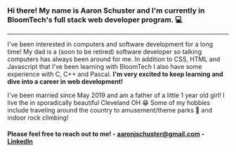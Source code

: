 ### Hi there!  My name is Aaron Schuster and I'm currently in BloomTech's full stack web developer program. :computer:

---

I've been interested in computers and software development for a long time! My dad is a (soon to be retired) software developer so talking computers has always been around for me. In addition to CSS, HTML and Javascript that I've been learning with BloomTech I also have some experience with C, C++ and Pascal. **I'm very excited to keep learning and dive into a career in web development!**
  
I've been married since May 2019 and am a father of a little 1 year old girl! I live the in sporadically beautiful Cleveland OH :grin: Some of my hobbies include traveling around the country to amusement/theme parks 🎢  and indoor rock climbing!
  
#### Please feel free to reach out to me! - aaronjschuster@gmail.com - <span class="badge-base LI-profile-badge" data-locale="en_US" data-size="large" data-theme="light" data-type="VERTICAL" data-vanity="aaschuster" data-version="v1"><a class="badge-base__link LI-simple-link" href="https://www.linkedin.com/in/aaschuster?trk=profile-badge">LinkedIn</a></span>           

<!--
**aaschuster/aaschuster** is a ✨ _special_ ✨ repository because its `README.md` (this file) appears on your GitHub profile.

Here are some ideas to get you started:

- 🔭 I’m currently working on ...
- 🌱 I’m currently learning ...
- 👯 I’m looking to collaborate on ...
- 🤔 I’m looking for help with ...
- 💬 Ask me about ...
- 📫 How to reach me: ...
- 😄 Pronouns: ...
- ⚡ Fun fact: ...
-->
